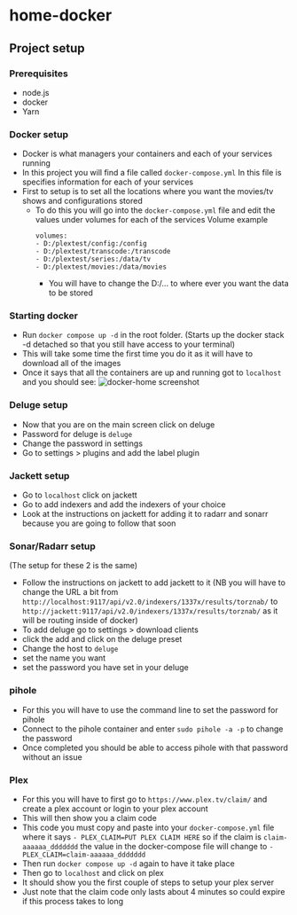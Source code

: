 # home-docker

## Project setup

### Prerequisites

- node.js
- docker
- Yarn

### Docker setup

- Docker is what managers your containers and each of your services running
- In this project you will find a file called `docker-compose.yml` In this file is specifies information for each of your services
- First to setup is to set all the locations where you want the movies/tv shows and configurations stored
  - To do this you will go into the `docker-compose.yml` file and edit the values under volumes for each of the services
    Volume example
    ```
    volumes:
    - D:/plextest/config:/config
    - D:/plextest/transcode:/transcode
    - D:/plextest/series:/data/tv
    - D:/plextest/movies:/data/movies
    ```
    - You will have to change the D:/... to where ever you want the data to be stored

### Starting docker

- Run `docker compose up -d` in the root folder. (Starts up the docker stack -d detached so that you still have access to your terminal)
- This will take some time the first time you do it as it will have to download all of the images
- Once it says that all the containers are up and running got to `localhost` and you should see:
![docker-home screenshot ](https://user-images.githubusercontent.com/36222895/140610145-097fcbe2-7e9a-479e-aa98-0b6c3317f148.png)

### Deluge setup

- Now that you are on the main screen click on deluge
- Password for deluge is `deluge`
- Change the password in settings
- Go to settings > plugins and add the label plugin

### Jackett setup

- Go to `localhost` click on jackett
- Go to add indexers and add the indexers of your choice
- Look at the instructions on jackett for adding it to radarr and sonarr because you are going to follow that soon

### Sonar/Radarr setup

(The setup for these 2 is the same)

- Follow the instructions on jackett to add jackett to it (NB you will have to change the URL a bit from `http://localhost:9117/api/v2.0/indexers/1337x/results/torznab/` to `http://jackett:9117/api/v2.0/indexers/1337x/results/torznab/` as it will be routing inside of docker)
- To add deluge go to settings > download clients
- click the add and click on the deluge preset
- Change the host to `deluge`
- set the name you want
- set the password you have set in your deluge

### pihole

- For this you will have to use the command line to set the password for pihole
- Connect to the pihole container and enter `sudo pihole -a -p` to change the password
- Once completed you should be able to access pihole with that password without an issue

### Plex

- For this you will have to first go to `https://www.plex.tv/claim/` and create a plex account or login to your plex account
- This will then show you a claim code
- This code you must copy and paste into your `docker-compose.yml` file where it says `- PLEX_CLAIM=PUT PLEX CLAIM HERE` so if the claim is `claim-aaaaaa_ddddddd` the value in the docker-compose file will change to `- PLEX_CLAIM=claim-aaaaaa_ddddddd`
- Then run `docker compose up -d` again to have it take place
- Then go to `localhost` and click on plex
- It should show you the first couple of steps to setup your plex server
- Just note that the claim code only lasts about 4 minutes so could expire if this process takes to long
